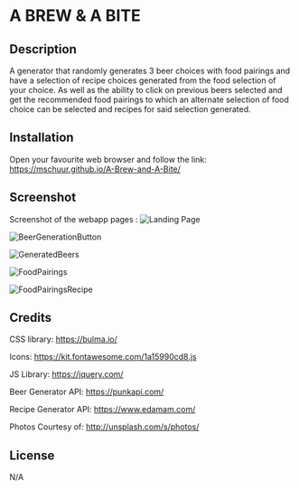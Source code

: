 # A BREW & A BITE

## Description

A generator that randomly generates 3 beer choices with food pairings and have a selection of recipe choices generated from the food selection of your choice. As well as the ability to click on previous beers selected and get the recommended food pairings to which an alternate selection of food choice can be selected and recipes for said selection generated.


## Installation

Open your favourite web browser and follow the link: https://mschuur.github.io/A-Brew-and-A-Bite/

## Screenshot

Screenshot of the webapp pages :
![Landing Page](https://user-images.githubusercontent.com/116973964/223199122-a563f8ac-9e5b-46ce-afbe-b53db8fbfa3b.png)

![BeerGenerationButton](https://user-images.githubusercontent.com/116973964/223199222-f88aec7d-3322-482f-b5d7-3cc374206ba5.png)

![GeneratedBeers](https://user-images.githubusercontent.com/116973964/223199318-b3d002a0-97cd-474a-958d-79218cbdc9a9.png)

![FoodPairings](https://user-images.githubusercontent.com/116973964/223199399-85082281-63a0-4332-8fdd-bb4a921a624e.png)

![FoodPairingsRecipe](https://user-images.githubusercontent.com/116973964/223199533-36056fcb-51fe-4e43-8241-c2c8a1048503.png)



## Credits

CSS library: https://bulma.io/

Icons: https://kit.fontawesome.com/1a15990cd8.js

JS Library: https://jquery.com/

Beer Generator API: https://punkapi.com/

Recipe Generator API: https://www.edamam.com/

Photos Courtesy of: http://unsplash.com/s/photos/


## License

N/A
